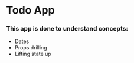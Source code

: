 # Todo App
### This app is done to understand concepts:
  - Dates 
  - Props drilling
  - Lifting state up

